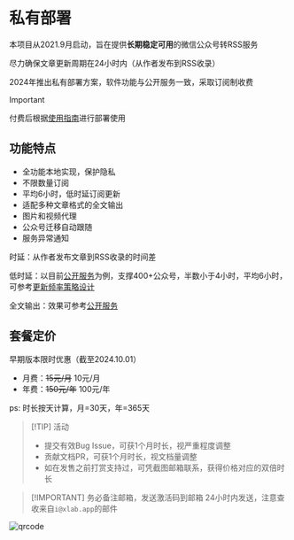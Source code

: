 # 私有部署

本项目从2021.9月启动，旨在提供**长期稳定可用**的微信公众号转RSS服务

尽力确保文章更新周期在24小时内（从作者发布到RSS收录）

2024年推出私有部署方案，软件功能与公开服务一致，采取订阅制收费

> [!IMPORTANT]
> 付费后根据[使用指南](./guide)进行部署使用

## 功能特点

- 全功能本地实现，保护隐私
- 不限数量订阅
- 平均6小时，低时延订阅更新
- 适配多种文章格式的全文输出
- 图片和视频代理
- 公众号迁移自动跟随
- 服务异常通知

时延：从作者发布文章到RSS收录的时间差

低时延：以目前[公开服务](/list/)为例，支撑400+公众号，半数小于4小时，平均6小时，可参考[更新频率策略设计](https://blog.xlab.app/p/d73537b/)

全文输出：效果可参考[公开服务](/list/)

## 套餐定价

早期版本限时优惠（截至2024.10.01）

- 月费：~~15元/月~~ 10元/月
- 年费：~~150元/年~~ 100元/年

ps: 时长按天计算，月=30天，年=365天

> [!TIP] 活动
>
> - 提交有效Bug Issue，可获1个月时长，视严重程度调整
> - 贡献文档PR，可获1个月时长，视文档量调整
> - 如在发售之前打赏支持过，可凭截图邮箱联系，获得价格对应的双倍时长

> [!IMPORTANT] 务必备注邮箱，发送激活码到邮箱
> 24小时内发送，注意查收来自`i@xlab.app`的邮件

![qrcode](/image/wx.jpg)